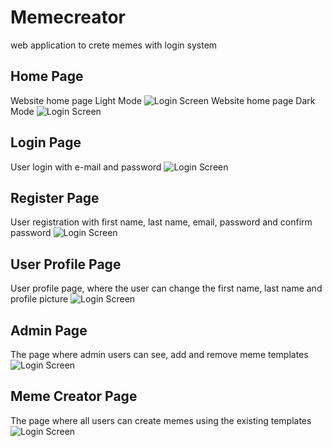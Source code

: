 # Memecreator
 web application to crete memes with login system

## Home Page
Website home page Light Mode
![Login Screen](https://github.com/TwickE/ReadmeImages/blob/main/MCHome.png?raw=true)
Website home page Dark Mode
![Login Screen](https://github.com/TwickE/ReadmeImages/blob/main/MCHomeDark.png?raw=true)

## Login Page
User login with e-mail and password
![Login Screen](https://github.com/TwickE/ReadmeImages/blob/main/MCLogin.png?raw=true)

## Register Page
User registration with first name, last name, email, password and confirm password
![Login Screen](https://github.com/TwickE/ReadmeImages/blob/main/MCRegisto.png?raw=true)

## User Profile Page
User profile page, where the user can change the first name, last name and profile picture
![Login Screen](https://github.com/TwickE/ReadmeImages/blob/main/MCProfile.png?raw=true)

## Admin Page
The page where admin users can see, add and remove meme templates
![Login Screen](https://github.com/TwickE/ReadmeImages/blob/main/MCAdmin.png?raw=true)

## Meme Creator Page
The page where all users can create memes using the existing templates
![Login Screen](https://github.com/TwickE/ReadmeImages/blob/main/MCStudio.png?raw=true)
